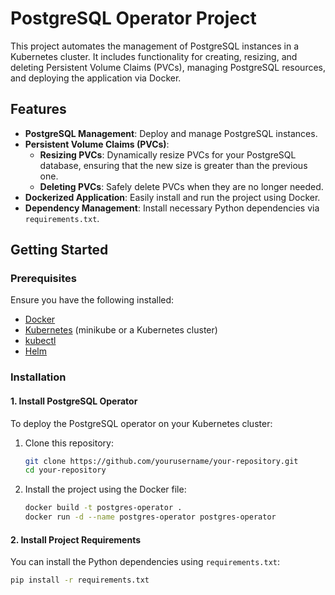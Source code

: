 # PostgreSQL Operator Project

This project automates the management of PostgreSQL instances in a Kubernetes cluster. It includes functionality for creating, resizing, and deleting Persistent Volume Claims (PVCs), managing PostgreSQL resources, and deploying the application via Docker.

## Features
- **PostgreSQL Management**: Deploy and manage PostgreSQL instances.
- **Persistent Volume Claims (PVCs)**: 
  - **Resizing PVCs**: Dynamically resize PVCs for your PostgreSQL database, ensuring that the new size is greater than the previous one.
  - **Deleting PVCs**: Safely delete PVCs when they are no longer needed.
- **Dockerized Application**: Easily install and run the project using Docker.
- **Dependency Management**: Install necessary Python dependencies via `requirements.txt`.

## Getting Started

### Prerequisites
Ensure you have the following installed:
- [Docker](https://docs.docker.com/get-docker/)
- [Kubernetes](https://kubernetes.io/docs/setup/) (minikube or a Kubernetes cluster)
- [kubectl](https://kubernetes.io/docs/tasks/tools/)
- [Helm](https://helm.sh/docs/intro/install/)

### Installation

#### 1. Install PostgreSQL Operator
To deploy the PostgreSQL operator on your Kubernetes cluster:

1. Clone this repository:
    ```bash
    git clone https://github.com/yourusername/your-repository.git
    cd your-repository
    ```

2. Install the project using the Docker file:
    ```bash
    docker build -t postgres-operator .
    docker run -d --name postgres-operator postgres-operator
    ```

#### 2. Install Project Requirements
You can install the Python dependencies using `requirements.txt`:
```bash
pip install -r requirements.txt
